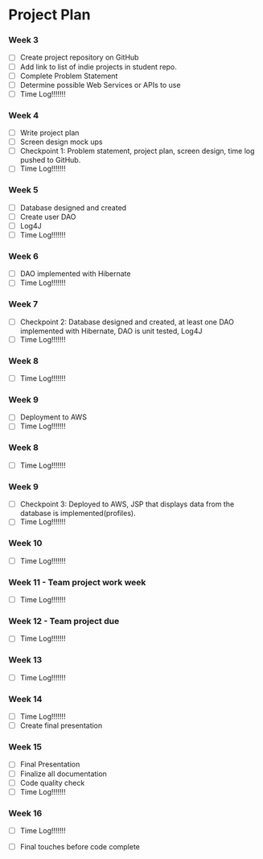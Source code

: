 # Project Plan

### Week 3
- [ ] Create project repository on GitHub
- [ ] Add link to list of indie projects in student repo.
- [ ] Complete Problem Statement
- [ ] Determine possible Web Services or APIs to use
- [ ] Time Log!!!!!!!

### Week 4
- [ ] Write project plan
- [ ] Screen design mock ups
- [ ] Checkpoint 1: Problem statement, project plan, screen design, time log pushed to GitHub. 
- [ ] Time Log!!!!!!!

### Week 5
- [ ] Database designed and created
- [ ] Create user DAO
- [ ] Log4J
- [ ] Time Log!!!!!!!

### Week 6
- [ ] DAO implemented with Hibernate
- [ ] Time Log!!!!!!!

### Week 7
- [ ] Checkpoint 2: Database designed and created, at least one DAO implemented with Hibernate, DAO is unit tested, Log4J 
- [ ] Time Log!!!!!!!

### Week 8
- [ ] Time Log!!!!!!!

### Week 9
- [ ] Deployment to AWS
- [ ] Time Log!!!!!!!

### Week 8
- [ ] Time Log!!!!!!!

### Week 9
- [ ] Checkpoint 3: Deployed to AWS, JSP that displays data from the database is implemented(profiles). 
- [ ] Time Log!!!!!!!

### Week 10
- [ ] Time Log!!!!!!!

### Week 11 - Team project work week
- [ ] Time Log!!!!!!!

### Week 12 - Team project due
- [ ] Time Log!!!!!!!

### Week 13
- [ ] Time Log!!!!!!!

### Week 14
- [ ] Time Log!!!!!!!
- [ ] Create final presentation

### Week 15
- [ ] Final Presentation
- [ ] Finalize all documentation
- [ ] Code quality check
- [ ] Time Log!!!!!!!

### Week 16
- [ ] Time Log!!!!!!!
- [ ] Final touches before code complete






